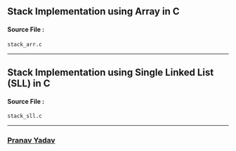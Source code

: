 ## Stack Implementation using Array in C

#### Source File :
`stack_arr.c`
___
## Stack Implementation using Single Linked List (SLL) in C

#### Source File :
`stack_sll.c`
___
### [Pranav Yadav](https://www.github.com/Pranav-yadav)